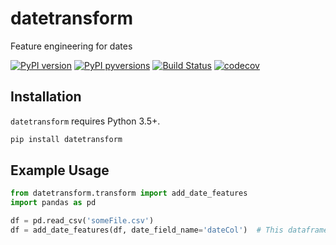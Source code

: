 # datetransform
Feature engineering for dates

[![PyPI version](https://badge.fury.io/py/datetransform.svg)](https://badge.fury.io/py/datetransform)
[![PyPI pyversions](https://img.shields.io/pypi/pyversions/datetransform.svg)](https://pypi.python.org/pypi/datetransform/)
[![Build Status](https://travis-ci.com/brandonschabell/datetransform.svg?branch=master)](https://travis-ci.com/brandonschabell/datetransform)
[![codecov](https://codecov.io/gh/brandonschabell/datetransform/branch/master/graph/badge.svg)](https://codecov.io/gh/brandonschabell/datetransform)

## Installation
`datetransform` requires Python 3.5+.

```bash
pip install datetransform
```

## Example Usage
```python
from datetransform.transform import add_date_features
import pandas as pd

df = pd.read_csv('someFile.csv')
df = add_date_features(df, date_field_name='dateCol')  # This dataframe now contains additional date features.
```
